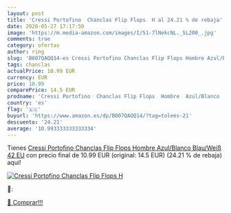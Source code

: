 ```yaml
---
layout: post
title: 'Cressi Portofino  Chanclas Flip Flops  H al 24.21 % de rebaja'
date: 2020-05-27 17:17:50
image: 'https://m.media-amazon.com/images/I/51-7lNekcNL._SL200_.jpg'
comments: true
category: ofertas
author: ring
slug: 'B007QAQQ14-es Cressi Portofino Chanclas Flip Flops Hombre Azul/Blanco...'
tags: chanclas
actualPrice: 10.99 EUR
currency: EUR
price: 10.99
comparePrice: 14.5 EUR
prodname: 'Cressi Portofino  Chanclas Flip Flops  Hombre  Azul/Blanco  Blau/Weiß   42 EU'
country: 'es'
flag: '🇪🇸'
buyurl: 'https://www.amazon.es/dp/B007QAQQ14/?tag=tolees-21'
descuento: '24.21'
average: '10.993333333333334'
---
```


Tienes [Cressi Portofino  Chanclas Flip Flops  Hombre  Azul/Blanco  Blau/Weiß   42 EU](https://www.amazon.es/dp/B007QAQQ14/?tag=tolees-21) con precio final de  10.99 EUR (original: 14.5 EUR) (24.21 %  de rebaja) aqui!

[![Cressi Portofino  Chanclas Flip Flops  H](https://m.media-amazon.com/images/I/51-7lNekcNL._SL200_.jpg)](https://www.amazon.es/dp/B007QAQQ14/?tag=tolees-21)

🔎:


[🛒 Comprar!!!](https://www.amazon.es/dp/B007QAQQ14/?tag=tolees-21)
